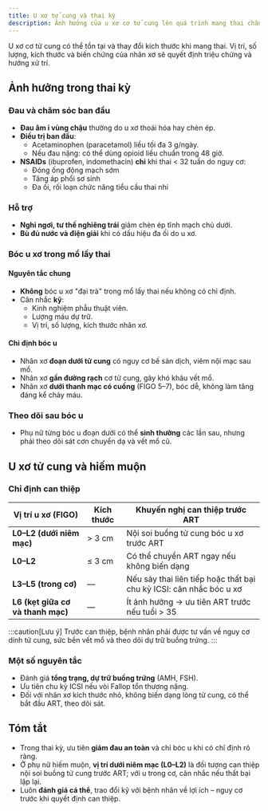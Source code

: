 ```yaml
---
title: U xơ tử cung và thai kỳ
description: Ảnh hưởng của u xơ cơ tử cung lên quá trình mang thai chẩn đoán, điều trị đau, bóc u kết hợp mổ lấy thai và can thiệp ở phụ nữ hiếm muộn.
---
```


U xơ cơ tử cung có thể tồn tại và thay đổi kích thước khi mang thai. Vị trí, số lượng, kích thước và biến chứng của nhân xơ sẽ quyết định triệu chứng và hướng xử trí.

## Ảnh hưởng trong thai kỳ

### Đau và chăm sóc ban đầu

- **Đau âm ỉ vùng chậu** thường do u xơ thoái hóa hay chèn ép.
- **Điều trị ban đầu**:
  - Acetaminophen (paracetamol) liều tối đa 3 g/ngày.
  - Nếu đau nặng: có thể dùng opioid liều chuẩn trong 48 giờ.
- **NSAIDs** (ibuprofen, indomethacin) **chỉ** khi thai < 32 tuần do nguy cơ:
  - Đóng ống động mạch sớm
  - Tăng áp phổi sơ sinh
  - Đa ối, rối loạn chức năng tiểu cầu thai nhi

### Hỗ trợ

- **Nghỉ ngơi, tư thế nghiêng trái** giảm chèn ép tĩnh mạch chủ dưới.
- **Bù đủ nước và điện giải** khi có dấu hiệu đa ối do u xơ.

### Bóc u xơ trong mổ lấy thai

#### Nguyên tắc chung

- **Không** bóc u xơ "đại trà" trong mổ lấy thai nếu không có chỉ định.
- Cân nhắc **kỹ**:
  - Kinh nghiệm phẫu thuật viên.
  - Lượng máu dự trữ.
  - Vị trí, số lượng, kích thước nhân xơ.

#### Chỉ định bóc u

- Nhân xơ **đoạn dưới tử cung** có nguy cơ bế sản dịch, viêm nội mạc sau mổ.
- Nhân xơ **gần đường rạch** cơ tử cung, gây khó khâu vết mổ.
- Nhân xơ **dưới thanh mạc có cuống** (FIGO 5–7), bóc dễ, không làm tăng đáng kể chảy máu.

### Theo dõi sau bóc u

- Phụ nữ từng bóc u đoạn dưới có thể **sinh thường** các lần sau, nhưng phải theo dõi sát cơn chuyển dạ và vết mổ cũ.

## U xơ tử cung và hiếm muộn

### Chỉ định can thiệp

| Vị trí u xơ (FIGO)                | Kích thước | Khuyến nghị can thiệp trước ART                                     |
| --------------------------------- | ---------- | ------------------------------------------------------------------- |
| **L0–L2 (dưới niêm mạc)**         | > 3 cm     | Nội soi buồng tử cung bóc u xơ trước ART                            |
| **L0–L2**                         | ≤ 3 cm     | Có thể chuyển ART ngay nếu không biến dạng                          |
| **L3–L5 (trong cơ)**              | —          | Nếu sảy thai liên tiếp hoặc thất bại chu kỳ ICSI: cân nhắc bóc u xơ |
| **L6 (kẹt giữa cơ và thanh mạc)** | —          | Ít ảnh hưởng → ưu tiên ART trước nếu tuổi > 35                      |

:::caution[Lưu ý]
Trước can thiệp, bệnh nhân phải được tư vấn về nguy cơ dính tử cung, sức bền vết mổ và theo dõi dự trữ buồng trứng.
:::

### Một số nguyên tắc

- Đánh giá **tổng trạng, dự trữ buồng trứng** (AMH, FSH).
- Ưu tiên chu kỳ ICSI nếu vòi Fallop tổn thương nặng.
- Đối với nhân xơ kích thước nhỏ, không biến dạng lòng tử cung, có thể bắt đầu ART, theo dõi sát.

## Tóm tắt

- Trong thai kỳ, ưu tiên **giảm đau an toàn** và chỉ bóc u khi có chỉ định rõ ràng.
- Ở phụ nữ hiếm muộn, **vị trí dưới niêm mạc (L0–L2)** là đối tượng can thiệp nội soi buồng tử cung trước ART; với u trong cơ, cân nhắc nếu thất bại lặp lại.
- Luôn **đánh giá cá thể**, trao đổi kỹ với bệnh nhân về lợi ích – nguy cơ trước khi quyết định can thiệp.
